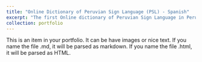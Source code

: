 ```yaml
---
title: "Online Dictionary of Peruvian Sign Language (PSL) - Spanish"
excerpt: "The first Online dictionary of Peruvian Sign Language in Peru. Where users can search for Spanish words using their webcam. It features an AI service for sign language recognition <br/><img src='./../images/dictionary.png'>"
collection: portfolio
---
```


This is an item in your portfolio. It can be have images or nice text. If you name the file .md, it will be parsed as markdown. If you name the file .html, it will be parsed as HTML. 
